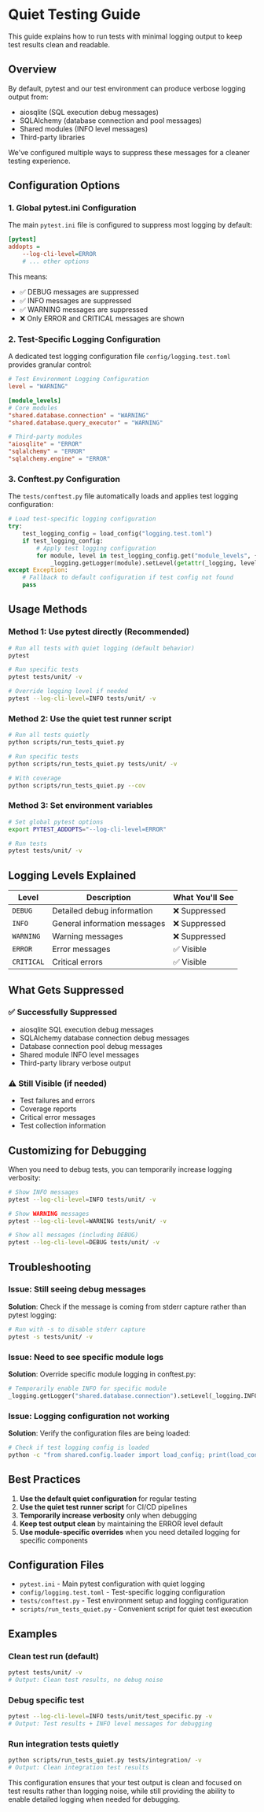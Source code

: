 # Quiet Testing Guide

This guide explains how to run tests with minimal logging output to keep test results clean and readable.

## Overview

By default, pytest and our test environment can produce verbose logging output from:
- aiosqlite (SQL execution debug messages)
- SQLAlchemy (database connection and pool messages)
- Shared modules (INFO level messages)
- Third-party libraries

We've configured multiple ways to suppress these messages for a cleaner testing experience.

## Configuration Options

### 1. Global pytest.ini Configuration

The main `pytest.ini` file is configured to suppress most logging by default:

```ini
[pytest]
addopts =
    --log-cli-level=ERROR
    # ... other options
```

This means:
- ✅ DEBUG messages are suppressed
- ✅ INFO messages are suppressed  
- ✅ WARNING messages are suppressed
- ❌ Only ERROR and CRITICAL messages are shown

### 2. Test-Specific Logging Configuration

A dedicated test logging configuration file `config/logging.test.toml` provides granular control:

```toml
# Test Environment Logging Configuration
level = "WARNING"

[module_levels]
# Core modules
"shared.database.connection" = "WARNING"
"shared.database.query_executor" = "WARNING"

# Third-party modules
"aiosqlite" = "ERROR"
"sqlalchemy" = "ERROR"
"sqlalchemy.engine" = "ERROR"
```

### 3. Conftest.py Configuration

The `tests/conftest.py` file automatically loads and applies test logging configuration:

```python
# Load test-specific logging configuration
try:
    test_logging_config = load_config("logging.test.toml")
    if test_logging_config:
        # Apply test logging configuration
        for module, level in test_logging_config.get("module_levels", {}).items():
            _logging.getLogger(module).setLevel(getattr(_logging, level.upper()))
except Exception:
    # Fallback to default configuration if test config not found
    pass
```

## Usage Methods

### Method 1: Use pytest directly (Recommended)

```bash
# Run all tests with quiet logging (default behavior)
pytest

# Run specific tests
pytest tests/unit/ -v

# Override logging level if needed
pytest --log-cli-level=INFO tests/unit/ -v
```

### Method 2: Use the quiet test runner script

```bash
# Run all tests quietly
python scripts/run_tests_quiet.py

# Run specific tests
python scripts/run_tests_quiet.py tests/unit/ -v

# With coverage
python scripts/run_tests_quiet.py --cov
```

### Method 3: Set environment variables

```bash
# Set global pytest options
export PYTEST_ADDOPTS="--log-cli-level=ERROR"

# Run tests
pytest tests/unit/ -v
```

## Logging Levels Explained

| Level | Description | What You'll See |
|-------|-------------|-----------------|
| `DEBUG` | Detailed debug information | ❌ Suppressed |
| `INFO` | General information messages | ❌ Suppressed |
| `WARNING` | Warning messages | ❌ Suppressed |
| `ERROR` | Error messages | ✅ Visible |
| `CRITICAL` | Critical errors | ✅ Visible |

## What Gets Suppressed

### ✅ Successfully Suppressed
- aiosqlite SQL execution debug messages
- SQLAlchemy database connection debug messages
- Database connection pool debug messages
- Shared module INFO level messages
- Third-party library verbose output

### ⚠️ Still Visible (if needed)
- Test failures and errors
- Coverage reports
- Critical error messages
- Test collection information

## Customizing for Debugging

When you need to debug tests, you can temporarily increase logging verbosity:

```bash
# Show INFO messages
pytest --log-cli-level=INFO tests/unit/ -v

# Show WARNING messages  
pytest --log-cli-level=WARNING tests/unit/ -v

# Show all messages (including DEBUG)
pytest --log-cli-level=DEBUG tests/unit/ -v
```

## Troubleshooting

### Issue: Still seeing debug messages
**Solution**: Check if the message is coming from stderr capture rather than pytest logging:
```bash
# Run with -s to disable stderr capture
pytest -s tests/unit/ -v
```

### Issue: Need to see specific module logs
**Solution**: Override specific module logging in conftest.py:
```python
# Temporarily enable INFO for specific module
_logging.getLogger("shared.database.connection").setLevel(_logging.INFO)
```

### Issue: Logging configuration not working
**Solution**: Verify the configuration files are being loaded:
```bash
# Check if test logging config is loaded
python -c "from shared.config.loader import load_config; print(load_config('logging.test.toml'))"
```

## Best Practices

1. **Use the default quiet configuration** for regular testing
2. **Use the quiet test runner script** for CI/CD pipelines
3. **Temporarily increase verbosity** only when debugging
4. **Keep test output clean** by maintaining the ERROR level default
5. **Use module-specific overrides** when you need detailed logging for specific components

## Configuration Files

- `pytest.ini` - Main pytest configuration with quiet logging
- `config/logging.test.toml` - Test-specific logging configuration
- `tests/conftest.py` - Test environment setup and logging configuration
- `scripts/run_tests_quiet.py` - Convenient script for quiet test execution

## Examples

### Clean test run (default)
```bash
pytest tests/unit/ -v
# Output: Clean test results, no debug noise
```

### Debug specific test
```bash
pytest --log-cli-level=INFO tests/unit/test_specific.py -v
# Output: Test results + INFO level messages for debugging
```

### Run integration tests quietly
```bash
python scripts/run_tests_quiet.py tests/integration/ -v
# Output: Clean integration test results
```

This configuration ensures that your test output is clean and focused on test results rather than logging noise, while still providing the ability to enable detailed logging when needed for debugging.
